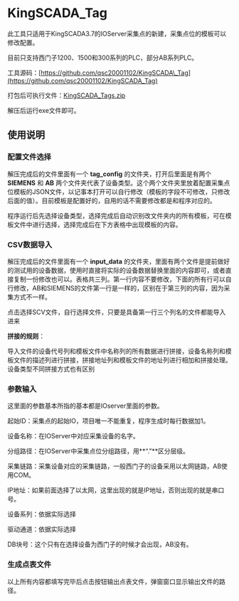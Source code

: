# KingSCADA_Tag
此工具只适用于KingSCADA3.7的IOServer采集点的新建，采集点位的模板可以修改配置。

目前只支持西门子1200、1500和300系列的PLC，部分AB系列PLC。

工具源码：[https://github.com/qsc20001102/KingSCADA\_Tag](https://github.com/qsc20001102/KingSCADA_Tag)

打包后可执行文件：[KingSCADA\_Tags.zip](/upload/KingSCADA_Tags.zip)

解压后运行exe文件即可。

## 使用说明

### 配置文件选择

解压完成后的文件里面有一个 **tag\_config** 的文件夹，打开后里面是有两个 **SIEMENS** 和 **AB** 两个文件夹代表了设备类型。这个两个文件夹里放着配置采集点位模板的JSON文件，以记事本打开可以自行修改（模板的字段不可修改，只修改后面的值）。目前模板是配置好的，自用的话不需要修改都是和程序对应的。

程序运行后先选择设备类型，选择完成后自动识别改文件夹内的所有模板，可在模板文件中进行选择，选择完成后在下方表格中出现模板的内容。

### CSV数据导入

解压完成后的文件里面有一个 **input\_data** 的文件夹，里面有两个文件是提前做好的测试用的设备数据，使用时直接将实际的设备数据替换里面的内容即可，或者直接复制一份修改也可以。表格共三列。第一行内容不要修改，下面的所有行可以自行修改，AB和SIEMENS的文件第一行是一样的，区别在于第三列的内容，因为采集方式不一样。

点击选择SCV文件，自行选择文件，只要是具备第一行三个列名的文件都能导入进来

**拼接的规则**：

导入文件的设备代号列和模板文件中名称列的所有数据进行拼接，设备名称列和模板文件的描述列进行拼接，拼接地址列和模板文件的地址列进行相加和拼接处理。设备类型不同拼接方式也有区别

### 参数输入

这里面的参数基本所指的基本都是IOserver里面的参数。

起始ID：采集点的起始IO，项目唯一不能重复，程序生成时每行数据加1。

设备名称：在IOServer中对应采集设备的名字。

分组路径：在IOServer中采集点位分组路径，用**“.”**区分层级。

采集链路：采集设备对应的采集链路，一般西门子的设备采用以太网链路，AB使用COM。

IP地址：如果前面选择了以太网，这里出现的就是IP地址，否则出现的就是串口号。

设备系列：依据实际选择

驱动通道：依据实际选择

DB块号：这个只有在选择设备为西门子的时候才会出现，AB没有。

### 生成点表文件

以上所有内容都填写完毕后点击按钮输出点表文件，弹窗窗口显示输出文件的路径。